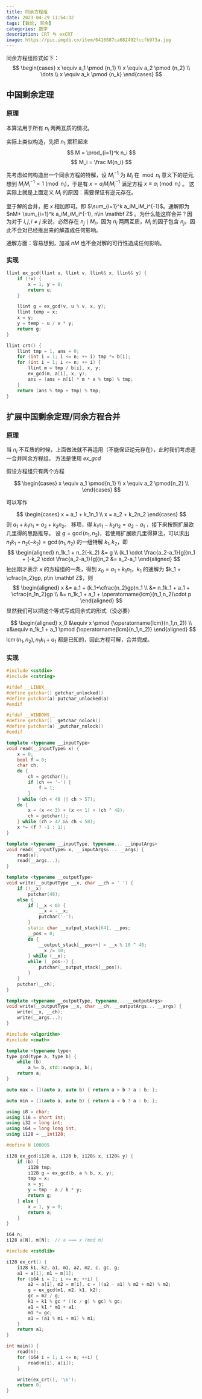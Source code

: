 ```yaml
---
title: 同余方程组
date: 2023-04-29 11:54:32
tags: [数论, 同余]
categories: 数学
description: CRT 与 exCRT
image: https://pic.imgdb.cn/item/6416687ca682492fccfb973a.jpg
---
```


同余方程组形式如下：
$$
\begin{cases}
x \equiv a_1 \pmod {n_1} \\
x \equiv a_2 \pmod {n_2} \\
\dots \\
x \equiv a_k \pmod {n_k}
\end{cases}
$$

## 中国剩余定理

### 原理

本算法用于所有 $n_i$ 两两互质的情况。

实际上类似构造，先把 $n_1$ 累积起来
$$
M = \prod_{i=1}^k n_i
$$
$$
M_i = \frac M{n_i}
$$

先考虑如何构造出一个同余方程的特解，设 $M_i ^{-1}$ 为 $M_i$ 在 $\bmod n_i$ 意义下的逆元,想到 $M_iM_i^{-1} = 1\pmod {n_i}$，于是有 $x = a_i M_i M_i^{-1}$ 满足方程 $x \equiv a_i \pmod {n_i}$ 。
这实际上就是上面定义 $M_i$ 的原因：需要保证有逆元存在。

至于解的合并，把 $x$ 相加即可。即 $\sum_{i=1}^k a_iM_iM_i^{-1}$。通解即为 $nM+ \sum_{i=1}^k a_iM_iM_i^{-1}, n\in \mathbf Z$ 。为什么能这样合并？因为对于 $i,j,i\neq j$ 来说，必然存在 $n_j \mid M_i$，因为 $n_i$ 两两互质，$M_i$ 的因子包含 $n_j$，因此不会对已经推出来的解造成任何影响。

通解方面：容易想到，加减 $nM$ 也不会对解的可行性造成任何影响。

### 实现

```cpp
llint ex_gcd(llint u, llint v, llint& x, llint& y) {
    if (!v) {
        x = 1, y = 0;
        return u;
    }

    llint g = ex_gcd(v, u % v, x, y);
    llint temp = x;     
    x = y;
    y = temp - u / v * y;
    return g;
}

llint crt() {
    llint tmp = 1, ans = 0;
    for (int i = 1; i <= n; ++ i) tmp *= b[i];
    for (int i = 1; i <= n; ++ i) {
        llint m = tmp / b[i], x, y;
        ex_gcd(m, a[i], x, y);
        ans = (ans + n[i] * m * x % tmp) % tmp;
    }
    return (ans % tmp + tmp) % tmp;
}
```

## 扩展中国剩余定理/同余方程合并

### 原理

当 $n_i$ 不互质的时候，上面做法就不再适用（不能保证逆元存在），此时我们考虑逐一合并同余方程组。
方法是使用 $ex\_gcd$

假设方程组只有两个方程

$$
\begin{cases}
x \equiv a_1 \pmod{n_1} \\
x \equiv a_2 \pmod{n_2} \\
\end{cases}
$$

可以写作

$$
\begin{cases}
x = a_1 + k_1n_1 \\
x = a_2 + k_2n_2
\end{cases}
$$
则 $a_1 + k_1n_1 = a_2 + k_2n_2$。
移项，得 $k_1n_1 - k_2n_2 = a_2-a_1$ ，接下来按照扩展欧几里得的思路推导。
设 $g = \gcd(n_1,n_2)$，若使用扩展欧几里得算法，可以求出 $n_1k_1 + n_2(-k_2) = \gcd(n_1,n_2)$ 的一组特解 $k_1, k_2$，即 
$$
\begin{aligned}
n_1k_1 + n_2(-k_2) &= g \\
(k_1 \cdot \frac{a_2-a_1}{g})n_1 + (-k_2 \cdot \frac{a_2-a_1}{g})n_2 &= a_2-a_1
\end{aligned}
$$
抽出刚才表示 $x$ 的方程组的一条，得到 $x_0 = a_1 + k_1n_1$，$k_1$ 的通解为 $k_1 + \cfrac{n_2}gp, p\in \mathbf Z$，则
$$
\begin{aligned}
x &= a_1 + (k_1+\cfrac{n_2}gp)n_1 \\
&= n_1k_1 + a_1 + \cfrac{n_1n_2}gp \\ 
&= n_1k_1 + a_1 + \operatorname{lcm}(n_1,n_2)\cdot p
\end{aligned}
$$
显然我们可以把这个等式写成同余式的形式（没必要）

$$
\begin{aligned}
x_0 &\equiv x \pmod {\operatorname{lcm}(n_1,n_2)} \\
x&\equiv n_1k_1 + a_1  \pmod {\operatorname{lcm}(n_1,n_2)}
\end{aligned}
$$
$\operatorname{lcm}(n_1,n_2),n_1k_1+a_1$ 都是已知的，因此方程可解，合并完成。

### 实现

```cpp
#include <cstdio>
#include <cstring>

#ifdef __LINUX__
#define getchar() getchar_unlocked()
#define putchar(a) putchar_unlocked(a)
#endif

#ifdef __WINDOWS__
#define getchar() _getchar_nolock()
#define putchar(a) _putchar_nolock()
#endif

template <typename __inputType>
void read(__inputType& x) {
    x = 0;
    bool f = 0;
    char ch;
    do {
        ch = getchar();
        if (ch == '-') {
            f = 1;
        }
    } while (ch < 48 || ch > 57);
    do {
        x = (x << 3) + (x << 1) + (ch ^ 48);
        ch = getchar();
    } while (ch > 47 && ch < 58);
    x *= (f ? -1 : 1);
}

template <typename __inputType, typename... __inputArgs>
void read(__inputType& x, __inputArgs&... __args) {
    read(x);
    read(__args...);
}

template <typename __outputType>
void write(__outputType __x, char __ch = ' ') {
    if (!__x)
        putchar(48);
    else {
        if (__x < 0) {
            __x = -__x;
            putchar('-');
        }
        static char __output_stack[64], __pos;
        __pos = 0;
        do {
            __output_stack[__pos++] = __x % 10 ^ 48;
            __x /= 10;
        } while (__x);
        while (__pos--) {
            putchar(__output_stack[__pos]);
        }
    }
    putchar(__ch);
}

template <typename __outputType, typename... __outputArgs>
void write(__outputType __x, char __ch, __outputArgs... __args) {
    write(__x, __ch);
    write(__args...);
}

#include <algorithm>
#include <cmath>

template <typename type>
type gcd(type a, type b) {
    while (b)
        a %= b, std::swap(a, b);
    return a;
}

auto max = [](auto a, auto b) { return a > b ? a : b; };

auto min = [](auto a, auto b) { return a < b ? a : b; };

using i8 = char;
using i16 = short int;
using i32 = long int;
using i64 = long long int;
using i128 = __int128;

#define N 100005

i128 ex_gcd(i128 a, i128 b, i128& x, i128& y) {
    if (b) {
        i128 tmp;
        i128 g = ex_gcd(b, a % b, x, y);
        tmp = x;
        x = y;
        y = tmp - a / b * y;
        return g;
    } else {
        x = 1, y = 0;
        return a;
    }
}

i64 n;
i128 a[N], m[N];  // a === x (mod m)

#include <cstdlib>

i128 ex_crt() {
    i128 k1, k2, a1, m1, a2, m2, c, gc, g;
    a1 = a[1], m1 = m[1];
    for (i64 i = 2; i <= n; ++i) {
        a2 = a[i], m2 = m[i], c = ((a2 - a1) % m2 + m2) % m2;
        g = ex_gcd(m1, m2, k1, k2);
        gc = m2 / g;
        k1 = k1 % gc * ((c / g) % gc) % gc;
        a1 = k1 * m1 + a1;
        m1 *= gc;
        a1 = (a1 % m1 + m1) % m1;
    }
    return a1;
}

int main() {
    read(n);
    for (i64 i = 1; i <= n; ++i) {
        read(m[i], a[i]);
    }

    write(ex_crt(), '\n');
    return 0;
}
```